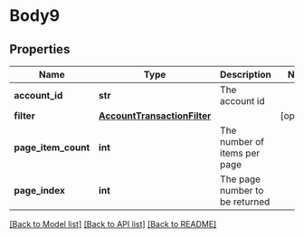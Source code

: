 # Body9

## Properties
Name | Type | Description | Notes
------------ | ------------- | ------------- | -------------
**account_id** | **str** | The account id | 
**filter** | [**AccountTransactionFilter**](AccountTransactionFilter.md) |  | [optional] 
**page_item_count** | **int** | The number of items per page | 
**page_index** | **int** | The page number to be returned | 

[[Back to Model list]](../README.md#documentation-for-models) [[Back to API list]](../README.md#documentation-for-api-endpoints) [[Back to README]](../README.md)


